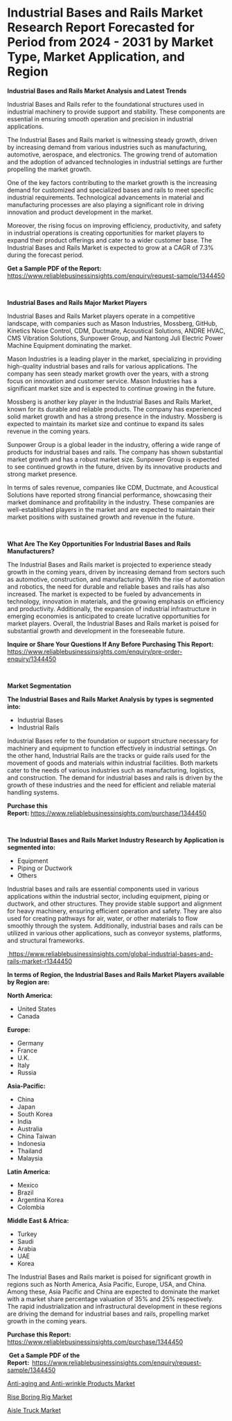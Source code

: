 <p><h1>Industrial Bases and Rails Market Research Report Forecasted for Period from 2024 -  2031 by Market Type, Market Application, and Region</h1></p><p><strong>Industrial Bases and Rails Market Analysis and Latest Trends</strong></p>
<p><p>Industrial Bases and Rails refer to the foundational structures used in industrial machinery to provide support and stability. These components are essential in ensuring smooth operation and precision in industrial applications.</p><p>The Industrial Bases and Rails market is witnessing steady growth, driven by increasing demand from various industries such as manufacturing, automotive, aerospace, and electronics. The growing trend of automation and the adoption of advanced technologies in industrial settings are further propelling the market growth.</p><p>One of the key factors contributing to the market growth is the increasing demand for customized and specialized bases and rails to meet specific industrial requirements. Technological advancements in material and manufacturing processes are also playing a significant role in driving innovation and product development in the market.</p><p>Moreover, the rising focus on improving efficiency, productivity, and safety in industrial operations is creating opportunities for market players to expand their product offerings and cater to a wider customer base. The Industrial Bases and Rails Market is expected to grow at a CAGR of 7.3% during the forecast period.</p></p>
<p><strong>Get a Sample PDF of the Report:&nbsp;</strong> <a href="https://www.reliablebusinessinsights.com/enquiry/request-sample/1344450">https://www.reliablebusinessinsights.com/enquiry/request-sample/1344450</a></p>
<p>&nbsp;</p>
<p><strong>Industrial Bases and Rails Major Market Players</strong></p>
<p><p>Industrial Bases and Rails Market players operate in a competitive landscape, with companies such as Mason Industries, Mossberg, GitHub, Kinetics Noise Control, CDM, Ductmate, Acoustical Solutions, ANDRE HVAC, CMS Vibration Solutions, Sunpower Group, and Nantong Juli Electric Power Machine Equipment dominating the market.</p><p>Mason Industries is a leading player in the market, specializing in providing high-quality industrial bases and rails for various applications. The company has seen steady market growth over the years, with a strong focus on innovation and customer service. Mason Industries has a significant market size and is expected to continue growing in the future.</p><p>Mossberg is another key player in the Industrial Bases and Rails Market, known for its durable and reliable products. The company has experienced solid market growth and has a strong presence in the industry. Mossberg is expected to maintain its market size and continue to expand its sales revenue in the coming years.</p><p>Sunpower Group is a global leader in the industry, offering a wide range of products for industrial bases and rails. The company has shown substantial market growth and has a robust market size. Sunpower Group is expected to see continued growth in the future, driven by its innovative products and strong market presence.</p><p>In terms of sales revenue, companies like CDM, Ductmate, and Acoustical Solutions have reported strong financial performance, showcasing their market dominance and profitability in the industry. These companies are well-established players in the market and are expected to maintain their market positions with sustained growth and revenue in the future.</p></p>
<p>&nbsp;</p>
<p><strong>What Are The Key Opportunities For Industrial Bases and Rails Manufacturers?</strong></p>
<p><p>The Industrial Bases and Rails market is projected to experience steady growth in the coming years, driven by increasing demand from sectors such as automotive, construction, and manufacturing. With the rise of automation and robotics, the need for durable and reliable bases and rails has also increased. The market is expected to be fueled by advancements in technology, innovation in materials, and the growing emphasis on efficiency and productivity. Additionally, the expansion of industrial infrastructure in emerging economies is anticipated to create lucrative opportunities for market players. Overall, the Industrial Bases and Rails market is poised for substantial growth and development in the foreseeable future.</p></p>
<p><strong>Inquire or Share Your Questions If Any Before Purchasing This Report:</strong> <a href="https://www.reliablebusinessinsights.com/enquiry/pre-order-enquiry/1344450">https://www.reliablebusinessinsights.com/enquiry/pre-order-enquiry/1344450</a></p>
<p>&nbsp;</p>
<p><strong>Market Segmentation</strong></p>
<p><strong>The Industrial Bases and Rails Market Analysis by types is segmented into:</strong></p>
<p><ul><li>Industrial Bases</li><li>Industrial Rails</li></ul></p>
<p><p>Industrial Bases refer to the foundation or support structure necessary for machinery and equipment to function effectively in industrial settings. On the other hand, Industrial Rails are the tracks or guide rails used for the movement of goods and materials within industrial facilities. Both markets cater to the needs of various industries such as manufacturing, logistics, and construction. The demand for industrial bases and rails is driven by the growth of these industries and the need for efficient and reliable material handling systems.</p></p>
<p><strong>Purchase this Report:&nbsp;</strong><a href="https://www.reliablebusinessinsights.com/purchase/1344450">https://www.reliablebusinessinsights.com/purchase/1344450</a></p>
<p>&nbsp;</p>
<p><strong>The Industrial Bases and Rails Market Industry Research by Application is segmented into:</strong></p>
<p><ul><li>Equipment</li><li>Piping or Ductwork</li><li>Others</li></ul></p>
<p><p>Industrial bases and rails are essential components used in various applications within the industrial sector, including equipment, piping or ductwork, and other structures. They provide stable support and alignment for heavy machinery, ensuring efficient operation and safety. They are also used for creating pathways for air, water, or other materials to flow smoothly through the system. Additionally, industrial bases and rails can be utilized in various other applications, such as conveyor systems, platforms, and structural frameworks.</p></p>
<p><a href="https://www.reliablebusinessinsights.com/global-industrial-bases-and-rails-market-r1344450">&nbsp;https://www.reliablebusinessinsights.com/global-industrial-bases-and-rails-market-r1344450</a></p>
<p><strong>In terms of Region, the Industrial Bases and Rails Market Players available by Region are:</strong></p>
<p>
    <p> <strong> North America: </strong>
        <ul>
            <li>United States</li>
            <li>Canada</li>
        </ul>
        </p> 
    <p> <strong> Europe: </strong>
        <ul>
            <li>Germany</li>
            <li>France</li>
            <li>U.K.</li>
            <li>Italy</li>
            <li>Russia</li>
        </ul>
        </p> 
    <p> <strong> Asia-Pacific: </strong>
        <ul>
            <li>China</li>
            <li>Japan</li>
            <li>South Korea</li>
            <li>India</li>
            <li>Australia</li>
            <li>China Taiwan</li>
            <li>Indonesia</li>
            <li>Thailand</li>
            <li>Malaysia</li>
        </ul>
        </p> 
    <p> <strong> Latin America: </strong>
        <ul>
            <li>Mexico</li>
            <li>Brazil</li>
            <li>Argentina Korea</li>
            <li>Colombia</li>
        </ul>
        </p> 
    <p> <strong> Middle East & Africa: </strong>
        <ul>
            <li>Turkey</li>
            <li>Saudi</li>
            <li>Arabia</li>
            <li>UAE</li>
            <li>Korea</li>
        </ul>
    </p>
    </p>
<p><p>The Industrial Bases and Rails market is poised for significant growth in regions such as North America, Asia Pacific, Europe, USA, and China. Among these, Asia Pacific and China are expected to dominate the market with a market share percentage valuation of 35% and 25% respectively. The rapid industrialization and infrastructural development in these regions are driving the demand for industrial bases and rails, propelling market growth in the coming years.</p></p>
<p><strong>Purchase this Report: </strong><a href="https://www.reliablebusinessinsights.com/purchase/1344450">https://www.reliablebusinessinsights.com/purchase/1344450</a></p>
<p>&nbsp;<strong>Get a Sample PDF of the Report:&nbsp;&nbsp;</strong><a href="https://www.reliablebusinessinsights.com/enquiry/request-sample/1344450">https://www.reliablebusinessinsights.com/enquiry/request-sample/1344450</a></p>
<p><strong></strong></p>
<p><p><a href="https://github.com/cameroneffertz/Market-Research-Report-List-2/blob/main/anti-aging-and-anti-wrinkle-products-market.md">Anti-aging and Anti-wrinkle Products Market</a></p><p><a href="https://github.com/elizabethdagraca/Market-Research-Report-List-4/blob/main/rise-boring-rig-market.md">Rise Boring Rig Market</a></p><p><a href="https://github.com/mbisetmhermsr/Market-Research-Report-List-3/blob/main/aisle-truck-market.md">Aisle Truck Market</a></p></p>